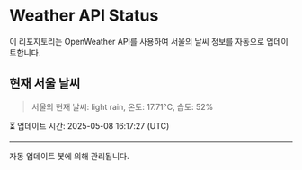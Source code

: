 
# Weather API Status

이 리포지토리는 OpenWeather API를 사용하여 서울의 날씨 정보를 자동으로 업데이트합니다.

## 현재 서울 날씨
> 서울의 현재 날씨: light rain, 온도: 17.71°C, 습도: 52%

⏳ 업데이트 시간: 2025-05-08 16:17:27 (UTC)

---
자동 업데이트 봇에 의해 관리됩니다.
